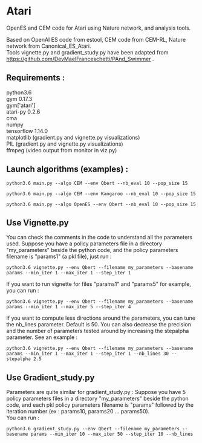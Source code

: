 # Atari
OpenES and CEM code for Atari using Nature network, and analysis tools.

Based on OpenAI ES code from estool, CEM code from CEM-RL, Nature network from Canonical_ES_Atari.  
Tools vignette.py and gradient_study.py have been adapted from https://github.com/DevMaelFranceschetti/PAnd_Swimmer .  

## Requirements : 
python3.6  
gym 0.17.3  
gym['atari']  
atari-py 0.2.6  
cma  
numpy  
tensorflow 1.14.0  
matplotlib (gradient.py and vignette.py visualizations)  
PIL (gradient.py and vignette.py visualizations)  
ffmpeg (video output from monitor in viz.py)  

## Launch algorithms (examples) : 

	python3.6 main.py --algo CEM --env Qbert --nb_eval 10 --pop_size 15  

	python3.6 main.py --algo CEM --env Kangaroo --nb_eval 10 --pop_size 15  

	python3.6 main.py --algo OpenES --env Qbert --nb_eval 10 --pop_size 15  

## Use Vignette.py

You can check the comments in the code to understand all the parameters used.
Suppose you have a policy parameters file in a directory "my_parameters" beside the python code, and the policy parameters filename is "params1" (a pkl file), just run :

	python3.6 vignette.py --env Qbert --filename my_parameters --basename params --min_iter 1 --max_iter 1 --step_iter 1 

If you want to run vignette for files "params1" and "params5" for example, you can run :  

	python3.6 vignette.py --env Qbert --filename my_parameters --basename params --min_iter 1 --max_iter 5 --step_iter 4 
  
If you want to compute less directions around the parameters, you can tune the nb_lines parameter. Default is 50. You can also decrease the precision and the number of parameters tested around by increasing the stepalpha parameter. See an example :  

	python3.6 vignette.py --env Qbert --filename my_parameters --basename params --min_iter 1 --max_iter 1 --step_iter 1 --nb_lines 30 --stepalpha 2.5  

## Use Gradient_study.py

Parameters are quite similar for gradient_study.py :
Suppose you have 5 policy parameters files in a directory "my_parameters" beside the python code, and each pkl policy parameters filename is "params" followed by the iteration number (ex : params10, params20 ... params50).  
You can run :  

	python3.6 gradient_study.py --env Qbert --filename my_parameters --basename params --min_iter 10 --max_iter 50 --step_iter 10 --nb_lines



